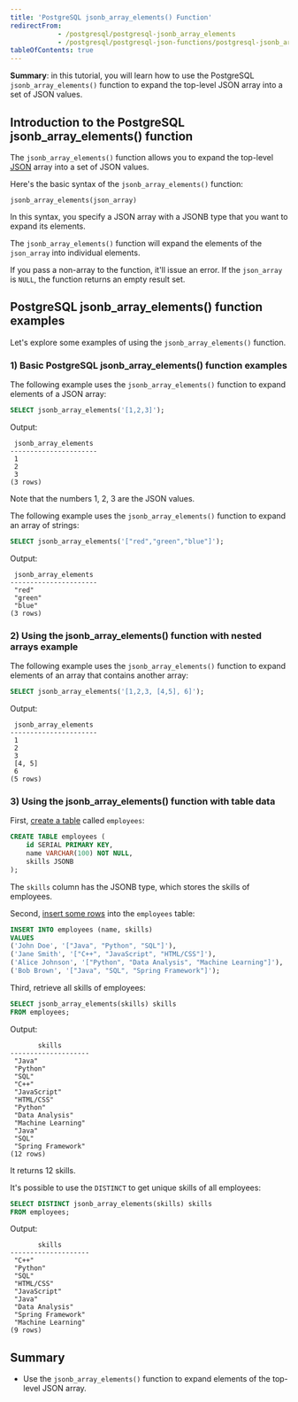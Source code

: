 ```yaml
---
title: 'PostgreSQL jsonb_array_elements() Function'
redirectFrom:
            - /postgresql/postgresql-jsonb_array_elements 
            - /postgresql/postgresql-json-functions/postgresql-jsonb_array_elements
tableOfContents: true
---
```


**Summary**: in this tutorial, you will learn how to use the PostgreSQL `jsonb_array_elements()` function to expand the top-level JSON array into a set of JSON values.

## Introduction to the PostgreSQL jsonb_array_elements() function

The `jsonb_array_elements()` function allows you to expand the top-level [JSON](/postgresql/postgresql-json) array into a set of JSON values.

Here's the basic syntax of the `jsonb_array_elements()` function:

```
jsonb_array_elements(json_array)
```

In this syntax, you specify a JSON array with a JSONB type that you want to expand its elements.

The `jsonb_array_elements()` function will expand the elements of the `json_array` into individual elements.

If you pass a non-array to the function, it'll issue an error. If the `json_array` is `NULL`, the function returns an empty result set.

## PostgreSQL jsonb_array_elements() function examples

Let's explore some examples of using the `jsonb_array_elements()` function.

### 1) Basic PostgreSQL jsonb_array_elements() function examples

The following example uses the `jsonb_array_elements()` function to expand elements of a JSON array:

```sql
SELECT jsonb_array_elements('[1,2,3]');
```

Output:

```
 jsonb_array_elements
----------------------
 1
 2
 3
(3 rows)
```

Note that the numbers 1, 2, 3 are the JSON values.

The following example uses the `jsonb_array_elements()` function to expand an array of strings:

```sql
SELECT jsonb_array_elements('["red","green","blue"]');
```

Output:

```
 jsonb_array_elements
----------------------
 "red"
 "green"
 "blue"
(3 rows)
```

### 2) Using the jsonb_array_elements() function with nested arrays example

The following example uses the `jsonb_array_elements()` function to expand elements of an array that contains another array:

```sql
SELECT jsonb_array_elements('[1,2,3, [4,5], 6]');
```

Output:

```
 jsonb_array_elements
----------------------
 1
 2
 3
 [4, 5]
 6
(5 rows)
```

### 3) Using the jsonb_array_elements() function with table data

First, [create a table](/postgresql/postgresql-create-table) called `employees`:

```sql
CREATE TABLE employees (
    id SERIAL PRIMARY KEY,
    name VARCHAR(100) NOT NULL,
    skills JSONB
);
```

The `skills` column has the JSONB type, which stores the skills of employees.

Second, [insert some rows](/postgresql/postgresql-insert-multiple-rows) into the `employees` table:

```sql
INSERT INTO employees (name, skills)
VALUES
('John Doe', '["Java", "Python", "SQL"]'),
('Jane Smith', '["C++", "JavaScript", "HTML/CSS"]'),
('Alice Johnson', '["Python", "Data Analysis", "Machine Learning"]'),
('Bob Brown', '["Java", "SQL", "Spring Framework"]');
```

Third, retrieve all skills of employees:

```sql
SELECT jsonb_array_elements(skills) skills
FROM employees;
```

Output:

```
       skills
--------------------
 "Java"
 "Python"
 "SQL"
 "C++"
 "JavaScript"
 "HTML/CSS"
 "Python"
 "Data Analysis"
 "Machine Learning"
 "Java"
 "SQL"
 "Spring Framework"
(12 rows)
```

It returns 12 skills.

It's possible to use the `DISTINCT` to get unique skills of all employees:

```sql
SELECT DISTINCT jsonb_array_elements(skills) skills
FROM employees;
```

Output:

```
       skills
--------------------
 "C++"
 "Python"
 "SQL"
 "HTML/CSS"
 "JavaScript"
 "Java"
 "Data Analysis"
 "Spring Framework"
 "Machine Learning"
(9 rows)
```

## Summary

- Use the `jsonb_array_elements()` function to expand elements of the top-level JSON array.
